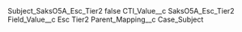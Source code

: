 <?xml version="1.0" encoding="UTF-8"?>
<CustomMetadata xmlns="http://soap.sforce.com/2006/04/metadata" xmlns:xsi="http://www.w3.org/2001/XMLSchema-instance" xmlns:xsd="http://www.w3.org/2001/XMLSchema">
    <label>Subject_SaksO5A_Esc_Tier2</label>
    <protected>false</protected>
    <values>
        <field>CTI_Value__c</field>
        <value xsi:type="xsd:string">SaksO5A_Esc_Tier2</value>
    </values>
    <values>
        <field>Field_Value__c</field>
        <value xsi:type="xsd:string">Esc Tier2</value>
    </values>
    <values>
        <field>Parent_Mapping__c</field>
        <value xsi:type="xsd:string">Case_Subject</value>
    </values>
</CustomMetadata>

